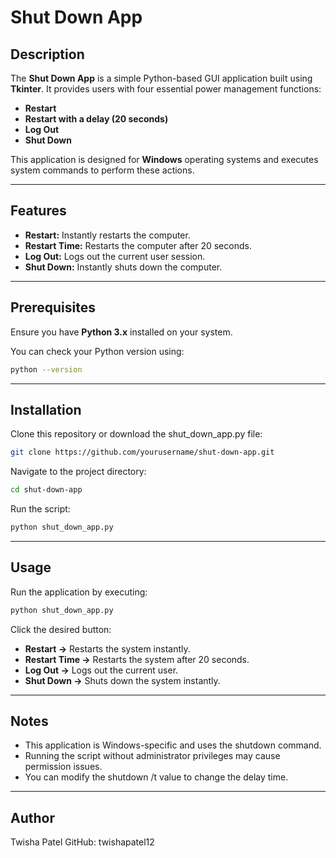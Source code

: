 # Shut Down App

## Description
The **Shut Down App** is a simple Python-based GUI application built using **Tkinter**. It provides users with four essential power management functions:  
- **Restart**  
- **Restart with a delay (20 seconds)**  
- **Log Out**  
- **Shut Down**  

This application is designed for **Windows** operating systems and executes system commands to perform these actions.

---

## Features
- **Restart:** Instantly restarts the computer.  
- **Restart Time:** Restarts the computer after 20 seconds.  
- **Log Out:** Logs out the current user session.  
- **Shut Down:** Instantly shuts down the computer.  

---

## Prerequisites
Ensure you have **Python 3.x** installed on your system.  

You can check your Python version using:
```sh
python --version
```

---

## **Installation**  

Clone this repository or download the shut_down_app.py file:
```bash
git clone https://github.com/yourusername/shut-down-app.git
```  
Navigate to the project directory:
```bash
cd shut-down-app
```  
Run the script:
```bash
python shut_down_app.py
```

---

## **Usage**  
Run the application by executing:
```bash
python shut_down_app.py
```
Click the desired button:  
- **Restart →** Restarts the system instantly.  
- **Restart Time →** Restarts the system after 20 seconds.  
- **Log Out →** Logs out the current user.  
- **Shut Down →** Shuts down the system instantly.

---

## **Notes**  
- This application is Windows-specific and uses the shutdown command.  
- Running the script without administrator privileges may cause permission issues.  
- You can modify the shutdown /t value to change the delay time.

---

## **Author**
Twisha Patel
GitHub: twishapatel12
